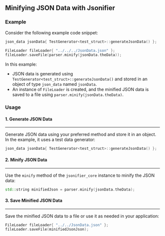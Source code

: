 ## Minifying JSON Data with Jsonifier

### Example

Consider the following example code snippet:

```cpp
json_data jsonData{ TestGenerator<test_struct>::generateJsonData() };

FileLoader fileLoader{ "../../../JsonData.json" };
fileLoader.saveFile(parser.minify(jsonData.theData));
```

In this example:

- JSON data is generated using `TestGenerator<test_struct>::generateJsonData()` and stored in an object of type `json_data` named `jsonData`.
- An instance of `FileLoader` is created, and the minified JSON data is saved to a file using `parser.minify(jsonData.theData)`.

### Usage

#### 1. Generate JSON Data
----
Generate JSON data using your preferred method and store it in an object. In the example, it uses a test data generator:

```cpp
json_data jsonData{ TestGenerator<test_struct>::generateJsonData() };
```

#### 2. Minify JSON Data
----
Use the `minify` method of the `jsonifier_core` instance to minify the JSON data:

```cpp
std::string minifiedJson = parser.minify(jsonData.theData);
```

#### 3. Save Minified JSON Data
----
Save the minified JSON data to a file or use it as needed in your application:

```cpp
FileLoader fileLoader{ "../../JsonData.json" };
fileLoader.saveFile(minifiedJsonJson);
```